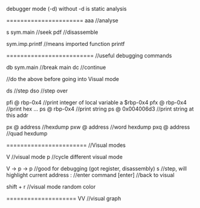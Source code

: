 debugger mode (-d)
without -d is static analysis

======================
aaa	          //analyse

s sym.main		//seek
pdf			//disassemble

sym.imp.printf	 //means imported function printf

=========================
//useful debugging commands

db sym.main       //break main
dc                //continue

//do the above before going into Visual mode

ds		  //step
dso		  //step over

pfi @ rbp-0x4	  //print integer of local variable a $rbp-0x4
pfx @ rbp-0x4	  //print hex ...
ps @ rbp-0x4	  //print string
ps @ 0x004006d3   //print string at this addr

px @ address	   //hexdump
pxw @ address		//word hexdump
pxq @ address		//quad hexdump

=======================
//Visual modes

V		  //visual mode
p		  //cycle different visual mode

V -> p -> p     //good for debugging (got register, disassembly)
s                    //step, will highlight current address
:		//enter command
[enter]		//back to visual

shift + r	  //visual mode random color

====================
VV		  //visual graph

